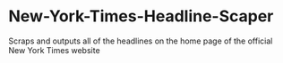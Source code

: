 # New-York-Times-Headline-Scaper
Scraps and outputs all of the headlines on the home page of the official New York Times website
